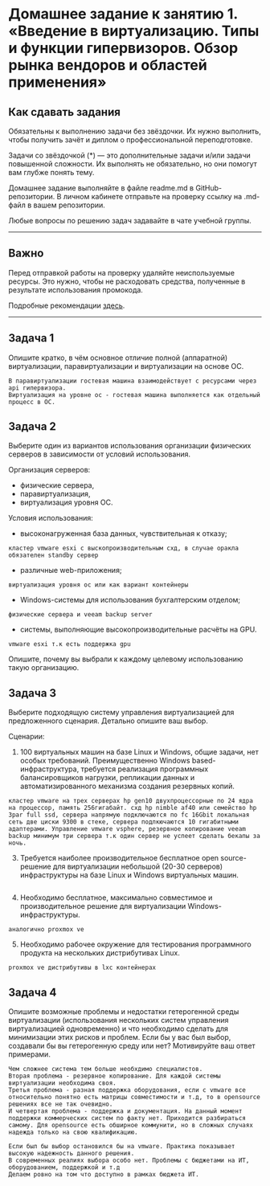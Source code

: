 
# Домашнее задание к занятию 1.  «Введение в виртуализацию. Типы и функции гипервизоров. Обзор рынка вендоров и областей применения»


## Как сдавать задания

Обязательны к выполнению задачи без звёздочки. Их нужно выполнить, чтобы получить зачёт и диплом о профессиональной переподготовке.

Задачи со звёздочкой (*) — это дополнительные задачи и/или задачи повышенной сложности. Их выполнять не обязательно, но они помогут вам глубже понять тему.

Домашнее задание выполняйте в файле readme.md в GitHub-репозитории. В личном кабинете отправьте на проверку ссылку на .md-файл в вашем репозитории.

Любые вопросы по решению задач задавайте в чате учебной группы.

---

## Важно

Перед отправкой работы на проверку удаляйте неиспользуемые ресурсы.
Это нужно, чтобы не расходовать средства, полученные в результате использования промокода.

Подробные рекомендации [здесь](https://github.com/netology-code/virt-homeworks/blob/virt-11/r/README.md).

---

## Задача 1

Опишите кратко, в чём основное отличие полной (аппаратной) виртуализации, паравиртуализации и виртуализации на основе ОС.
```При полной аппаратной виртуализации используется специализированный гипервизор к примеру vmware esxi и ресурсы на аппаратном уровне предоставляются гостевой ос напрямую.
В паравиртуализации гостевая машина взаимодействует с ресурсами через api гипервизора.
Виртуализация на уровне ос - гостевая машина выполняется как отдельный процесс в ОС.
```

## Задача 2

Выберите один из вариантов использования организации физических серверов в зависимости от условий использования.

Организация серверов:

- физические сервера,
- паравиртуализация,
- виртуализация уровня ОС.

Условия использования:

- высоконагруженная база данных, чувствительная к отказу; 
```
кластер vmware esxi с выскопроизводительным схд, в случае оракла обязателен standby сервер
```
- различные web-приложения;
```
виртуализация уровня ос или как вариант контейнеры
```
- Windows-системы для использования бухгалтерским отделом; 
```
физические сервера и veeam backup server
```
- системы, выполняющие высокопроизводительные расчёты на GPU.
```
vmware esxi т.к есть поддержка gpu
```
Опишите, почему вы выбрали к каждому целевому использованию такую организацию.

## Задача 3

Выберите подходящую систему управления виртуализацией для предложенного сценария. Детально опишите ваш выбор.

Сценарии:

1. 100 виртуальных машин на базе Linux и Windows, общие задачи, нет особых требований. Преимущественно Windows based-инфраструктура, требуется реализация программных балансировщиков нагрузки, репликации данных и автоматизированного механизма создания резервных копий.
```
кластер vmware на трех серверах hp gen10 двухпроцессорные по 24 ядра на процессор, память 256гигабайт. схд hp nimble af40 или семейство hp 3par full ssd, сервера напрямую подключаются по fc 16Gbit локальная сеть две циски 9300 в стеке, сервера подлкючаются 10 гигабитными адаптерами. Управление vmware vsphere, резервное копирование veeam backup минимум три сервера т.к один сервер не успеет сделать бекапы за ночь.
```
3. Требуется наиболее производительное бесплатное open source-решение для виртуализации небольшой (20-30 серверов) инфраструктуры на базе Linux и Windows виртуальных машин.
```proxmox ve, сервера можно взять попроще и схд достаточно hp msa 2050/2060 если нет тяжелых баз данных можно использовать обычные диски не ssd
```
4. Необходимо бесплатное, максимально совместимое и производительное решение для виртуализации Windows-инфраструктуры.
```
аналогично proxmox ve
```
5. Необходимо рабочее окружение для тестирования программного продукта на нескольких дистрибутивах Linux.
```
proxmox ve дистрибутивы в lxc контейнерах
```
## Задача 4

Опишите возможные проблемы и недостатки гетерогенной среды виртуализации (использования нескольких систем управления виртуализацией одновременно) и что необходимо сделать для минимизации этих рисков и проблем. Если бы у вас был выбор, создавали бы вы гетерогенную среду или нет? Мотивируйте ваш ответ примерами.
```Первая проблема персонал, кто это будет поддерживать.
Чем сложнее система тем больше необхдимо специалистов.
Вторая проблема - резервное копирование. Для каждой системы виртуализации необходима своя.
Третья проблема - разная поддержка оборудования, если с vmware все относительно понятно есть матрицы совместимости и т.д, то в opensource решениях все не так очевидно.
И четвертая проблема - поддержка и документация. На данный момент поддержки коммерческих систем по факту нет. Приходится разбираться самому. Для opensource есть обширное коммунити, но в сложных случаях надежда только на свою квалификацию.

Если был бы выбор остановился бы на vmware. Практика показывает высокую надежность данного решения.
В современных реалиях выбора особо нет. Проблемы с бюджетами на ИТ, оборудованием, поддержкой и т.д
Делаем ровно на том что доступно в рамках бюджета ИТ.

```

